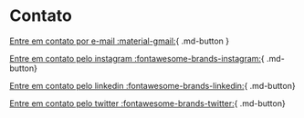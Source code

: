 # Contato

[Entre em contato por e-mail  :material-gmail:](mailto:contato@codaqui.dev){ .md-button }

[Entre em contato pelo instagram  :fontawesome-brands-instagram:](https://www.instagram.com/codaqui.dev/){ .md-button}

[Entre em contato pelo linkedin  :fontawesome-brands-linkedin:](https://www.linkedin.com/company/codaqui/){ .md-button}

[Entre em contato pelo twitter :fontawesome-brands-twitter:](https://twitter.com/codaquidev){ .md-button}

